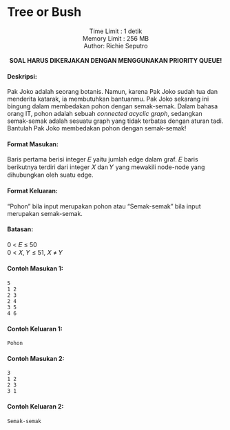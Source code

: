 # Tree or Bush
<p align="center">
  Time Limit : 1 detik<br>
  Memory Limit : 256 MB<br>
  Author: Richie Seputro<br><br>
  <b>SOAL HARUS DIKERJAKAN DENGAN MENGGUNAKAN PRIORITY QUEUE!</b>
</p>


#### Deskripsi: 
Pak Joko adalah seorang botanis. Namun, karena Pak Joko sudah tua dan menderita katarak, ia membutuhkan bantuanmu. Pak Joko sekarang ini bingung dalam membedakan pohon dengan semak-semak. Dalam bahasa orang IT, pohon adalah sebuah _connected acyclic graph_, sedangkan semak-semak adalah sesuatu graph yang tidak terbatas dengan aturan tadi. Bantulah Pak Joko membedakan pohon dengan semak-semak!

#### Format Masukan:
Baris pertama berisi integer 𝐸 yaitu jumlah edge dalam graf. 𝐸 baris berikutnya terdiri dari integer 𝑋 dan 𝑌 yang mewakili node-node yang dihubungkan oleh suatu edge.

#### Format Keluaran:
“Pohon” bila input merupakan pohon atau “Semak-semak” bila input merupakan semak-semak.

#### Batasan:
0 < 𝐸 ≤ 50<br>
0 < 𝑋, 𝑌 ≤ 51, 𝑋 ≠ 𝑌

#### Contoh Masukan 1:
```
5
1 2
2 3
2 4
3 5
4 6
```

#### Contoh Keluaran 1:
```
Pohon
```

#### Contoh Masukan 2:
```
3
1 2
2 3
3 1
```

#### Contoh Keluaran 2:
```
Semak-semak
```
